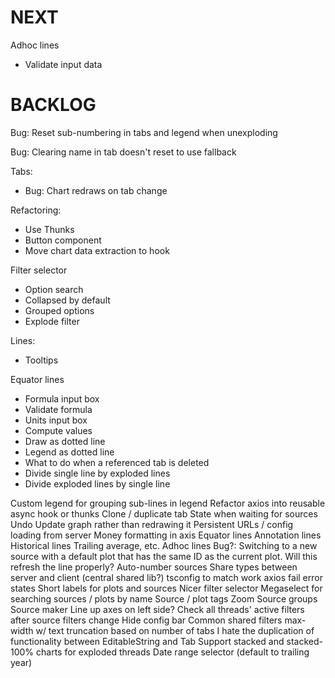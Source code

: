 # NEXT
Adhoc lines
* Validate input data

# BACKLOG
Bug: Reset sub-numbering in tabs and legend when unexploding

Bug: Clearing name in tab doesn't reset to use fallback

Tabs:
* Bug: Chart redraws on tab change

Refactoring:
* Use Thunks
* Button component
* Move chart data extraction to hook

Filter selector
* Option search
* Collapsed by default
* Grouped options
* Explode filter

Lines:
* Tooltips

Equator lines
* Formula input box
* Validate formula
* Units input box
* Compute values
* Draw as dotted line
* Legend as dotted line
* What to do when a referenced tab is deleted
* Divide single line by exploded lines
* Divide exploded lines by single line

Custom legend for grouping sub-lines in legend
Refactor axios into reusable async hook or thunks
Clone / duplicate tab
State when waiting for sources
Undo
Update graph rather than redrawing it
Persistent URLs / config loading from server
Money formatting in axis
Equator lines
Annotation lines
Historical lines
Trailing average, etc.
Adhoc lines
Bug?: Switching to a new source with a default plot that has the same ID as the current plot. Will this refresh the line properly?
Auto-number sources
Share types between server and client (central shared lib?)
tsconfig to match work
axios fail error states
Short labels for plots and sources
Nicer filter selector
Megaselect for searching sources / plots by name
Source / plot tags
Zoom
Source groups
Source maker
Line up axes on left side?
Check all threads' active filters after source filters change
Hide config bar
Common shared filters
max-width w/ text truncation based on number of tabs
I hate the duplication of functionality between EditableString and Tab
Support stacked and stacked-100% charts for exploded threads
Date range selector (default to trailing year)
